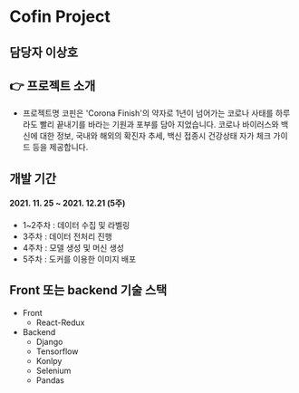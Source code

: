 # Cofin Project


## 담당자 이상호

## 👉 프로젝트 소개

- 프로젝트명 코핀은 'Corona Finish'의 약자로 1년이 넘어가는 코로나 사태를 하루라도 빨리 끝내기를 바라는 기원과 포부를 담아 지었습니다. 코로나 바이러스와 백신에 대한 정보, 국내와 해외의 확진자 추세, 백신 접종시 건강상태 자가 체크 가이드 등을 제공합니다.

## 개발 기간
#### 2021. 11. 25 ~ 2021. 12.21 (5주)

+ 1~2주차 : 데이터 수집 및 라벨링
+ 3주차 : 데이터 전처리 진행
+ 4주차 : 모델 생성 및 머신 생성
+ 5주차 : 도커를 이용한 이미지 배포


## Front 또는 backend 기술 스택
+ Front
  + React-Redux
+ Backend
  + Django
  + Tensorflow
  + Konlpy
  + Selenium
  + Pandas
